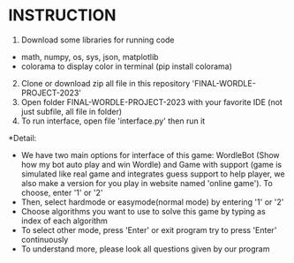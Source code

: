 # INSTRUCTION
1. Download some libraries for running code
  - math, numpy, os, sys, json, matplotlib
  - colorama to display color in terminal (pip install colorama)
2. Clone or download zip all file in this repository 'FINAL-WORDLE-PROJECT-2023'
3. Open folder FINAL-WORDLE-PROJECT-2023  with your favorite IDE (not just subfile, all file in folder)
4. To run interface, open file 'interface.py' then run it

*Detail:
- We have two main options for interface of this game: WordleBot (Show how my bot auto play and win Wordle) and Game with support (game is simulated like real game and integrates guess support to help player, we also make a version for you play in website named 'online game'). To choose, enter '1' or '2'
- Then, select hardmode or easymode(normal mode) by entering '1' or '2'
- Choose algorithms you want to use to solve this game by typing as index of each algorithm
- To select other mode, press 'Enter' or exit program try to press 'Enter' continuously
- To understand more, please look all questions given by our program
